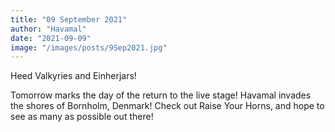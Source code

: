 ```yaml
---
title: "09 September 2021"
author: "Havamal"
date: "2021-09-09"
image: "/images/posts/9Sep2021.jpg"
---
```


Heed Valkyries and Einherjars!

Tomorrow marks the day of the return to the live stage! Havamal invades the shores of Bornholm, Denmark! Check out Raise Your Horns, and hope to see as many as possible out there!